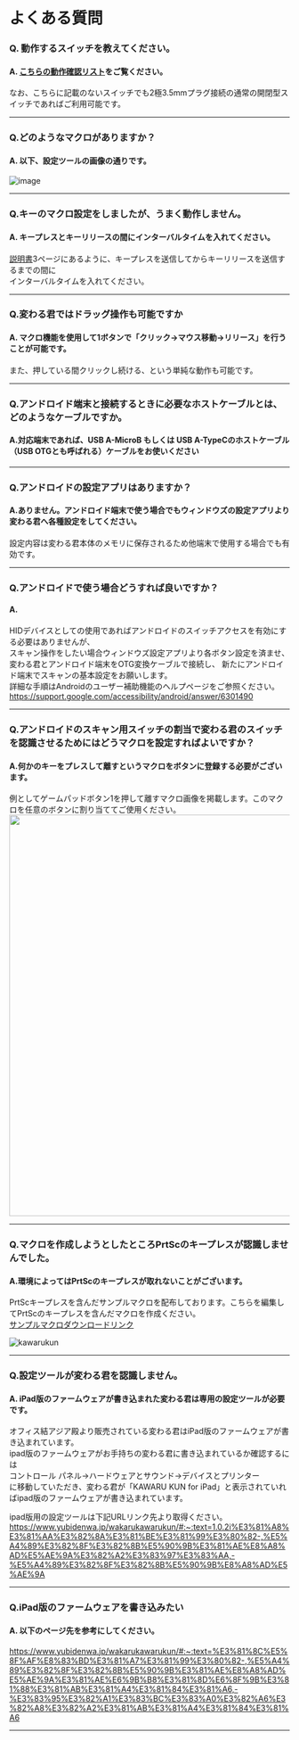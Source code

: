 # よくある質問


### Q. 動作するスイッチを教えてください。

#### A. [こちらの動作確認リスト](https://github.com/bit-trade-one/BTIC2-KawaruKun/blob/master/CompatibleList.md)をご覧ください。

なお、こちらに記載のないスイッチでも2極3.5mmプラグ接続の通常の開閉型スイッチであればご利用可能です。

----

### Q.どのようなマクロがありますか？

#### A. 以下、設定ツールの画像の通りです。
![image](https://github.com/bit-trade-one/BTIC2-KawaruKun/assets/85532743/76d89760-227f-46ec-87c4-b5dff25f0e54)

----

### Q.キーのマクロ設定をしましたが、うまく動作しません。

#### A. キープレスとキーリリースの間にインターバルタイムを入れてください。

[説明書](https://github.com/bit-trade-one/BTIC2-KawaruKun/blob/master/BTIC2_manual_Web_C.pdf)3ページにあるように、キープレスを送信してからキーリリースを送信するまでの間に  
インターバルタイムを入れてください。

----

### Q.変わる君ではドラッグ操作も可能ですか

#### A. マクロ機能を使用して1ボタンで「クリック→マウス移動→リリース」を行うことが可能です。
また、押している間クリックし続ける、という単純な動作も可能です。

----

### Q.アンドロイド端末と接続するときに必要なホストケーブルとは、どのようなケーブルですか。

#### A.対応端末であれば、USB A-MicroB もしくは USB A-TypeCのホストケーブル（USB OTGとも呼ばれる）ケーブルをお使いください

----

### Q.アンドロイドの設定アプリはありますか？

#### A.ありません。アンドロイド端末で使う場合でもウィンドウズの設定アプリより変わる君へ各種設定をしてください。
設定内容は変わる君本体のメモリに保存されるため他端末で使用する場合でも有効です。  

----

### Q.アンドロイドで使う場合どうすれば良いですか？

#### A.
HIDデバイスとしての使用であればアンドロイドのスイッチアクセスを有効にする必要はありませんが、  
スキャン操作をしたい場合ウィンドウズ設定アプリより各ボタン設定を済ませ、
変わる君とアンドロイド端末をOTG変換ケーブルで接続し、
新たにアンドロイド端末でスキャンの基本設定をお願いします。  
詳細な手順はAndroidのユーザー補助機能のヘルプページをご参照ください。  
https://support.google.com/accessibility/android/answer/6301490  

----

### Q.アンドロイドのスキャン用スイッチの割当で変わる君のスイッチを認識させるためにはどうマクロを設定すればよいですか？


#### A.何かのキーをプレスして離すというマクロをボタンに登録する必要がございます。
例としてゲームパッドボタン1を押して離すマクロ画像を掲載します。このマクロを任意のボタンに割り当ててご使用ください。
<img src="https://bit-trade-one.co.jp/wp/wp-content/uploads/2022/01/167aedb67359065a73cc37c149c0f338.png" width="720px"> 

----

### Q.マクロを作成しようとしたところPrtScのキープレスが認識しませんでした。

#### A.環境によってはPrtScのキープレスが取れないことがございます。

PrtScキープレスを含んだサンプルマクロを配布しております。こちらを編集してPrtScのキープレスを含んだマクロを作成ください。  
[サンプルマクロダウンロードリンク](https://github.com/bit-trade-one/BTIC2-KawaruKun/raw/master/SampleMacro/PrintScreen.mcdf)

![kawarukun](https://user-images.githubusercontent.com/85532743/173507713-baee98b4-bd8b-427f-9400-5e935d28806b.png)

----

### Q.設定ツールが変わる君を認識しません。

#### A. iPad版のファームウェアが書き込まれた変わる君は専用の設定ツールが必要です。

 オフィス結アジア殿より販売されている変わる君はiPad版のファームウェアが書き込まれています。  
 ipad版のファームウェアがお手持ちの変わる君に書き込まれているか確認するには  
 コントロール パネル→ハードウェアとサウンド→デバイスとプリンター  
 に移動していただき、変わる君が「KAWARU KUN for iPad」と表示されていればipad版のファームウェアが書き込まれています。  
   
 ipad版用の設定ツールは下記URLリンク先より取得ください。  
https://www.yubidenwa.jp/wakarukawarukun/#:~:text=1.0.2i%E3%81%A8%E3%81%AA%E3%82%8A%E3%81%BE%E3%81%99%E3%80%82-,%E5%A4%89%E3%82%8F%E3%82%8B%E5%90%9B%E3%81%AE%E8%A8%AD%E5%AE%9A%E3%82%A2%E3%83%97%E3%83%AA,-%E5%A4%89%E3%82%8F%E3%82%8B%E5%90%9B%E8%A8%AD%E5%AE%9A  


---

### Q.iPad版のファームウェアを書き込みたい

#### A. 以下のページ先を参考にしてください。

https://www.yubidenwa.jp/wakarukawarukun/#:~:text=%E3%81%8C%E5%8F%AF%E8%83%BD%E3%81%A7%E3%81%99%E3%80%82-,%E5%A4%89%E3%82%8F%E3%82%8B%E5%90%9B%E3%81%AE%E8%A8%AD%E5%AE%9A%E3%81%AE%E6%9B%B8%E3%81%8D%E6%8F%9B%E3%81%88%E3%81%AB%E3%81%A4%E3%81%84%E3%81%A6,-%E3%83%95%E3%82%A1%E3%83%BC%E3%83%A0%E3%82%A6%E3%82%A8%E3%82%A2%E3%81%AB%E3%81%A4%E3%81%84%E3%81%A6


---
